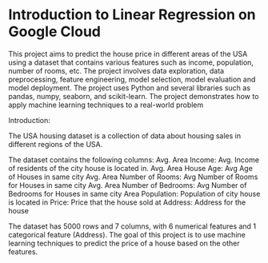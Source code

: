 # Introduction to Linear Regression on Google Cloud

This project aims to predict the house price in different areas of the USA using a dataset that contains various features such as income, population, number of rooms, etc. The project involves data exploration, data preprocessing, feature engineering, model selection, model evaluation and model deployment. The project uses Python and several libraries such as pandas, numpy, seaborn, and scikit-learn. The project demonstrates how to apply machine learning techniques to a real-world problem

Introduction:

The USA housing dataset is a collection of data about housing sales in different regions of the USA. 

The dataset contains the following columns:
Avg. Area Income: Avg. Income of residents of the city house is located in.
Avg. Area House Age: Avg Age of Houses in same city
Avg. Area Number of Rooms: Avg Number of Rooms for Houses in same city
Avg. Area Number of Bedrooms: Avg Number of Bedrooms for Houses in same city
Area Population: Population of city house is located in
Price: Price that the house sold at
Address: Address for the house

The dataset has 5000 rows and 7 columns, with 6 numerical features and 1 categorical feature (Address). The goal of this project is to use machine learning techniques to predict the price of a house based on the other features.
